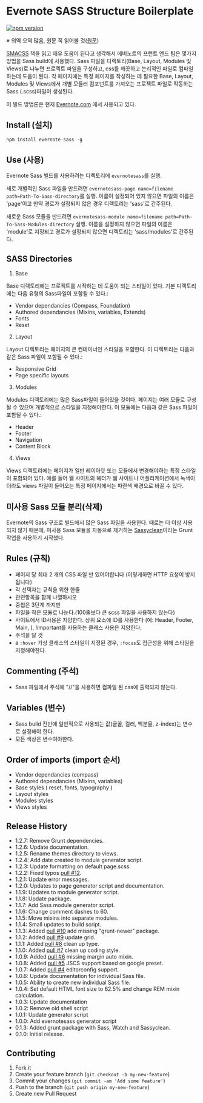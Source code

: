Evernote SASS Structure Boilerplate
=============

[![npm version](https://badge.fury.io/js/evernote-sass.svg)](http://badge.fury.io/js/evernote-sass)

※ 의역 오역 많음, 원문 꼭 읽어볼 것([원문](README-eng.md))

[SMACSS](http://smacss.com/) 책을 읽고 매우 도움이 된다고 생각해서 에버노트의 프런트 엔드 팀은 몇가지 방법을 Sass build에 사용했다.
Sass 파일을 디렉토리(Base, Layout, Modules 및 Views)로 나누면 프로젝트 파일을 구성하고, css를 깨끗하고 논리적인 파일로 컴파일 하는데 도움이 된다.
각 페이지에는 특정 페이지를 작성하는 데 필요한 Base, Layout, Modules 및 Views에서 개별 모듈러 컴포넌트를 가져오는 프로젝트 파일로 작동하는 Sass (.scss)파일이 생성된다.

이 빌드 방법론은 현재 [Evernote.com](https://evernote.com) 에서 사용되고 있다.

## Install (설치)

```js
npm install evernote-sass -g
```

## Use (사용)

Evernote Sass 빌드를 사용하려는 디렉토리에 ```evernotesass```를 실행.

새로 개별적인 Sass 파일을 만드려면 ```evernotesass-page name=filename path=Path-To-Sass-directory```를 실행.
이름이 설정되어 있지 않으면 파일의 이름은 'page'이고 만약 경로가 설정되지 않은 경우 디렉토리는 'sass'로 간주된다.

새로운 Sass 모듈을 만드려면 ```evernotesass-module name=filename path=Path-To-Sass-Modules-directory``` 실행.
이름을 설정하지 않으면 파일의 이름은 'module'로 지정되고 경로가 설정되지 않으면 디렉토리는 'sass/modules'로 간주된다.

SASS Directories
----------

1.  Base

  Base 디렉토리에는 프로젝트를 시작하는 데 도움이 되는 스타일이 있다. 기본 디렉토리에는 다음 유형의 Sass파일이 포함될 수 있다.:
  * Vendor dependancies (Compass, Foundation)
  * Authored dependancies (Mixins, variables, Extends)
  * Fonts
  * Reset

2.  Layout

  Layout 디렉토리는 페이지의 큰 컨테이너인 스타일을 포함한다. 이 디렉토리는 다음과 같은 Sass 파일이 포함될 수 있다.:
  * Responsive Grid
  * Page specific layouts

3.  Modules

  Modules 디렉토리에는 많은 Sass파일이 들어있을 것이다. 페이지는 여러 모듈로 구성 될 수 있으며 개별적으로 스타일을 지정해야한다. 이 모듈에는 다음과 같은 Sass 파일이 포함될 수 있다.:
  * Header
  * Footer
  * Navigation
  * Content Block

4.  Views

  Views 디렉토리에는 페이지가 일반 레이아웃 또는 모듈에서 변경해야하는 특정 스타일이 포함되어 있다. 예를 들어 웹 사이트의 헤더가 웹 사이트나 어플리케이션에서 녹색이더라도 views 파일이 들어오는 특정 페이지에서는 파란색 배경으로 바꿀 수 있다.

## 미사용 Sass 모듈 분리(삭제)

Evernote의 Sass 구조로 빌드에서 많은 Sass 파일을 사용한다. 때로는 더 이상 사용되지 않기 때문에, 미사용 Sass 모듈을 자동으로 제거하는 [Sassyclean](https://github.com/ryanburgess/grunt-sassyclean)이라는 Grunt 작업을 사용하기 시작했다.

## Rules (규칙)
  - 페이지 당 최대 2 개의 CSS 파일 만 있어야합니다 (이렇게하면 HTTP 요청이 방지됩니다)
  - 각 선택자는 규칙을 위한 한줄
  - 관련항목을 함께 나열하시오
  - 중첩은 3단계 까지만
  - 파일을 작은 모듈로 나눈다.(100줄보다 큰 scss 파일을 사용하지 않는다)
  - 사이트에서 ID사용은 지양한다. 상위 요소에 ID를 사용한다 (예: Header, Footer, Main, ), !important를 사용하는 클래스 사용은 지양한다.
  - 주석을 달 것
  - a ```:hover``` 가상 클래스의 스타일이 지정된 경우, ```:focus```도 접근성을 위해 스타일을 지정해야한다.

## Commenting (주석)
  - Sass 파일에서 주석에 "//"을 사용하면 컴파일 된 css에 출력되지 않는다.


## Variables (변수)
  - Sass build 전반에 일반적으로 사용되는 값(글꼴, 컬러, 백분율, z-index)는 변수로 설정해야 한다.
  - 모든 색상은 변수여야한다.


## Order of imports (import 순서)
  - Vendor dependancies (compass)
  - Authored dependancies (Mixins, variables)
  - Base styles ( reset, fonts, typography )
  - Layout styles
  - Modules styles
  - Views styles

## Release History
* 1.2.7: Remove Grunt dependencies.
* 1.2.6: Update documentation.
* 1.2.5: Rename themes directory to views.
* 1.2.4: Add date created to module generator script.
* 1.2.3: Update formatting on default page.scss.
* 1.2.2: Fixed typos [pull #12](https://github.com/evernote/sass-build-structure/pull/12).
* 1.2.1: Update error messages.
* 1.2.0: Updates to page generator script and documentation.
* 1.1.9: Updates to module generator script.
* 1.1.8: Update package.
* 1.1.7: Add Sass module generator script.
* 1.1.6: Change comment dashes to 60.
* 1.1.5: Move mixins into separate modules.
* 1.1.4: Small updates to build script.
* 1.1.3: Added [pull #10](https://github.com/evernote/sass-build-structure/pull/10) add missing "grunt-newer" package.
* 1.1.2: Added [pull #9](https://github.com/evernote/sass-build-structure/pull/9) update grid.
* 1.1.1: Added [pull #8](https://github.com/evernote/sass-build-structure/pull/8) clean up type.
* 1.1.0: Added [pull #7](https://github.com/evernote/sass-build-structure/pull/7) clean up coding style.
* 1.0.9: Added [pull #6](https://github.com/evernote/sass-build-structure/pull/6) missing margin auto mixin.
* 1.0.8: Added [pull #5](https://github.com/evernote/sass-build-structure/pull/6) JSCS support based on google preset.
* 1.0.7: Added [pull #4](https://github.com/evernote/sass-build-structure/pull/4) editorconfig support.
* 1.0.6: Update documentation for individual Sass file.
* 1.0.5: Ability to create new individual Sass file.
* 1.0.4: Set default HTML font size to 62.5% and change REM mixin calculation.
* 1.0.3: Update documentation
* 1.0.2: Remove old shell script
* 1.0.1: Update generator script
* 1.0.0: Add evernotesass generator script
* 0.1.3: Added grunt package with Sass, Watch and Sassyclean.
* 0.1.0: Initial release.

## Contributing

1. Fork it
2. Create your feature branch (`git checkout -b my-new-feature`)
3. Commit your changes (`git commit -am 'Add some feature'`)
4. Push to the branch (`git push origin my-new-feature`)
5. Create new Pull Request
